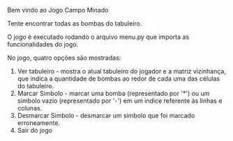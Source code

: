 Bem vindo ao Jogo Campo Minado

Tente encontrar todas as bombas do tabuleiro.

O jogo é executado rodando o arquivo menu.py que importa as funcionalidades do jogo.

No jogo, quatro opções são mostradas:
  1) Ver tabuleiro - mostra o atual tabuleiro do jogador e a matriz vizinhança, que indica a quantidade de bombas ao redor de cada uma das células do tabuleiro.
  2) Marcar Simbolo - marcar uma bomba (representado por '*') ou um simbolo vazio (representado por '-') em um indice referente às linhas e colunas.
  3) Desmarcar Simbolo - desmarcar um simbolo que foi marcado erroneamente.
  4) Sair do jogo
